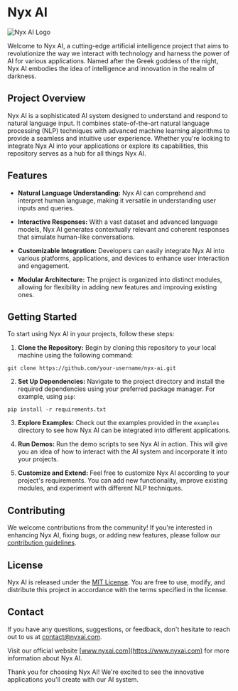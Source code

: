 # Nyx AI

![Nyx AI Logo](logo.png)

Welcome to Nyx AI, a cutting-edge artificial intelligence project that aims to revolutionize the way we interact with technology and harness the power of AI for various applications. Named after the Greek goddess of the night, Nyx AI embodies the idea of intelligence and innovation in the realm of darkness.

## Project Overview

Nyx AI is a sophisticated AI system designed to understand and respond to natural language input. It combines state-of-the-art natural language processing (NLP) techniques with advanced machine learning algorithms to provide a seamless and intuitive user experience. Whether you're looking to integrate Nyx AI into your applications or explore its capabilities, this repository serves as a hub for all things Nyx AI.

## Features

- **Natural Language Understanding:** Nyx AI can comprehend and interpret human language, making it versatile in understanding user inputs and queries.

- **Interactive Responses:** With a vast dataset and advanced language models, Nyx AI generates contextually relevant and coherent responses that simulate human-like conversations.

- **Customizable Integration:** Developers can easily integrate Nyx AI into various platforms, applications, and devices to enhance user interaction and engagement.

- **Modular Architecture:** The project is organized into distinct modules, allowing for flexibility in adding new features and improving existing ones.

## Getting Started

To start using Nyx AI in your projects, follow these steps:

1. **Clone the Repository:** Begin by cloning this repository to your local machine using the following command:

```
git clone https://github.com/your-username/nyx-ai.git
```


2. **Set Up Dependencies:** Navigate to the project directory and install the required dependencies using your preferred package manager. For example, using `pip`:

```
pip install -r requirements.txt
```


3. **Explore Examples:** Check out the examples provided in the `examples` directory to see how Nyx AI can be integrated into different applications.

4. **Run Demos:** Run the demo scripts to see Nyx AI in action. This will give you an idea of how to interact with the AI system and incorporate it into your projects.

5. **Customize and Extend:** Feel free to customize Nyx AI according to your project's requirements. You can add new functionality, improve existing modules, and experiment with different NLP techniques.

## Contributing

We welcome contributions from the community! If you're interested in enhancing Nyx AI, fixing bugs, or adding new features, please follow our [contribution guidelines](CONTRIBUTING.md).

## License

Nyx AI is released under the [MIT License](LICENSE). You are free to use, modify, and distribute this project in accordance with the terms specified in the license.

## Contact

If you have any questions, suggestions, or feedback, don't hesitate to reach out to us at [contact@nyxai.com](mailto:contact@nyxai.com).

Visit our official website [www.nyxai.com](https://www.nyxai.com) for more information about Nyx AI.

Thank you for choosing Nyx AI! We're excited to see the innovative applications you'll create with our AI system.
